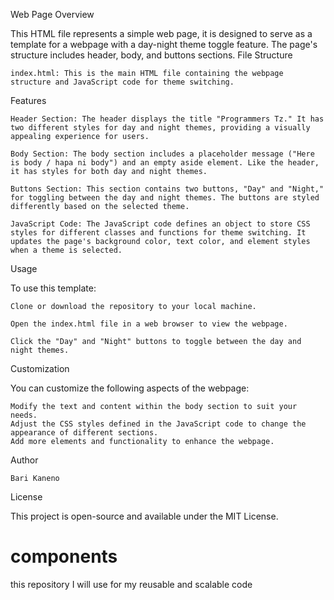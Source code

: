 
Web Page Overview

This HTML file represents a simple web page, it is designed to serve as a template for a webpage with a day-night theme toggle feature. The page's structure includes header, body, and buttons sections.
File Structure

    index.html: This is the main HTML file containing the webpage structure and JavaScript code for theme switching.

Features

    Header Section: The header displays the title "Programmers Tz." It has two different styles for day and night themes, providing a visually appealing experience for users.

    Body Section: The body section includes a placeholder message ("Here is body / hapa ni body") and an empty aside element. Like the header, it has styles for both day and night themes.

    Buttons Section: This section contains two buttons, "Day" and "Night," for toggling between the day and night themes. The buttons are styled differently based on the selected theme.

    JavaScript Code: The JavaScript code defines an object to store CSS styles for different classes and functions for theme switching. It updates the page's background color, text color, and element styles when a theme is selected.

Usage

To use this template:

    Clone or download the repository to your local machine.

    Open the index.html file in a web browser to view the webpage.

    Click the "Day" and "Night" buttons to toggle between the day and night themes.

Customization

You can customize the following aspects of the webpage:

    Modify the text and content within the body section to suit your needs.
    Adjust the CSS styles defined in the JavaScript code to change the appearance of different sections.
    Add more elements and functionality to enhance the webpage.

Author

    Bari Kaneno

License

This project is open-source and available under the MIT License.


# components
this repository  I will use for my reusable and scalable code
